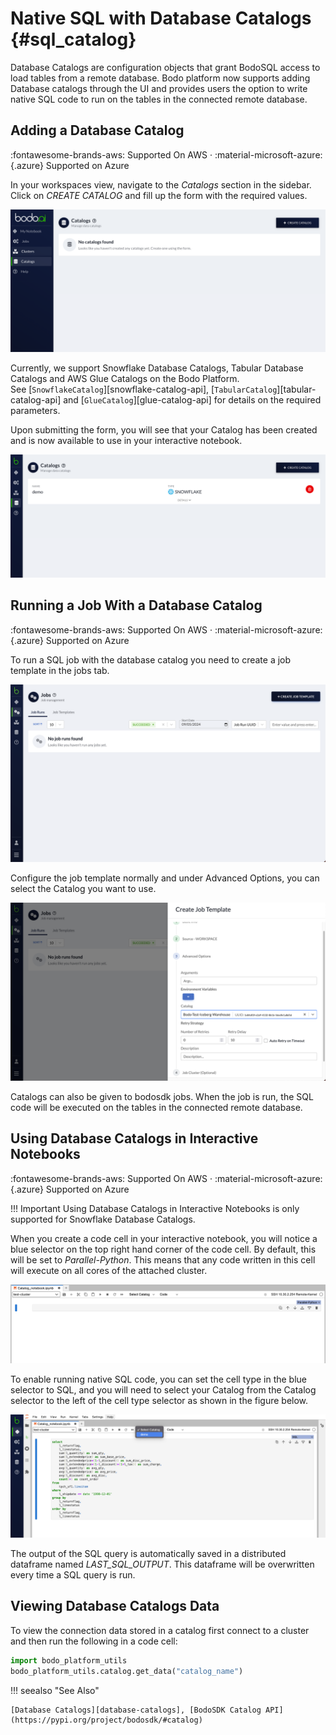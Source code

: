 # Native SQL with Database Catalogs {#sql_catalog}

Database Catalogs are configuration objects that grant BodoSQL access to load tables from a remote database.
Bodo platform now supports adding Database catalogs through the UI and provides users the option to write native
SQL code to run on the tables in the connected remote database.

## Adding a Database Catalog

:fontawesome-brands-aws: Supported On AWS ·
:material-microsoft-azure:{.azure} Supported on Azure

In your workspaces view, navigate to the _Catalogs_ section in the sidebar.
Click on _CREATE CATALOG_ and fill up the form with the required values.

![Catalogs](../platform2-screenshots/catalogspage.png#center)

Currently, we support Snowflake Database Catalogs, Tabular Database Catalogs and AWS Glue Catalogs on the Bodo Platform.\
See \[`SnowflakeCatalog`\][snowflake-catalog-api], \[`TabularCatalog`\][tabular-catalog-api] and \[`GlueCatalog`\][glue-catalog-api] for details on
the required parameters.

Upon submitting the form, you will see that your Catalog has been created and is now
available to use in your interactive notebook.

![Catalog List](../platform2-screenshots/added_catalog.png)

## Running a Job With a Database Catalog

:fontawesome-brands-aws: Supported On AWS ·
:material-microsoft-azure:{.azure} Supported on Azure

To run a SQL job with the database catalog you need to create a job template in the jobs tab.

![Job List](../platform2-screenshots/empty_jobs_tab.png)

Configure the job template normally and under Advanced Options, you can select the Catalog you want to use.

![Job Template](../platform2-screenshots/job_template_catalog.png)

Catalogs can also be given to bodosdk jobs.
When the job is run, the SQL code will be executed on the tables in the connected remote database.

## Using Database Catalogs in Interactive Notebooks

:fontawesome-brands-aws: Supported On AWS ·
:material-microsoft-azure:{.azure} Supported on Azure

!!! Important
Using Database Catalogs in Interactive Notebooks is only supported for Snowflake Database Catalogs.

When you create a code cell in your interactive notebook, you will notice a blue selector on the
top right hand corner of the code cell. By default, this will be set to _Parallel-Python_.
This means that any code written in this cell will execute on all cores of the attached cluster.

![Code cell](../platform2-screenshots/code_block_basic.png)

To enable running native SQL code, you can set the cell type in the blue selector to SQL, and you
will need to select your Catalog from the Catalog selector to the left of the cell type selector as shown in the
figure below.

![Native SQL cell](../platform2-screenshots/selectcatalog.png)

The output of the SQL query is automatically saved in a distributed dataframe named _LAST_SQL_OUTPUT_. This dataframe will be
overwritten every time a SQL query is run.

## Viewing Database Catalogs Data

To view the connection data stored in a catalog first connect to a cluster and then run the following in a code cell:

```python
import bodo_platform_utils
bodo_platform_utils.catalog.get_data("catalog_name")
```

!!! seealso "See Also"

```
[Database Catalogs][database-catalogs], [BodoSDK Catalog API](https://pypi.org/project/bodosdk/#catalog)
```
